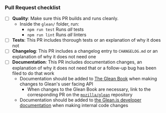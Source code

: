 ### Pull Request checklist ###
<!-- Before submitting the PR, please address each item -->
- [ ] **Quality**: Make sure this PR builds and runs cleanly.
  - Inside the `glean/` folder, run:
    - `npm run test` Runs _all_ tests
    - `npm run lint` Runs _all_ linters
- [ ] **Tests**: This PR includes thorough tests or an explanation of why it does not
- [ ] **Changelog**: This PR includes a changelog entry to `CHANGELOG.md` or an explanation of why it does not need one
- [ ] **Documentation**: This PR includes documentation changes, an explanation of why it does not need that or a follow-up bug has been filed to do that work
  - Documentation should be added to [The Glean Book](https://mozilla.github.io/glean/book/index.html) when making changes to Glean's user facing API
    - When changes to the Glean Book are necessary, link to the corresponding PR on the [`mozilla/glean`](https://github.com/mozilla/glean) repository
  - Documentation should be added to [the Glean.js developer documentation](https://github.com/mozilla/glean.js/tree/main/docs) when making internal code changes
